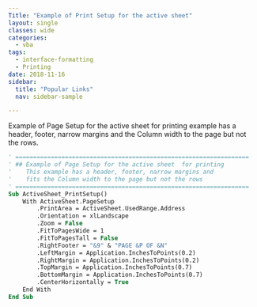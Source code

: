 ```yaml
---
Title: "Example of Print Setup for the active sheet"
layout: single
classes: wide
categories:
  - vba
tags:
  - interface-formatting
  - Printing
date: 2018-11-16
sidebar:
  title: "Popular Links"
  nav: sidebar-sample

---
```

Example of Page Setup for the active sheet for printing example has a header, footer, narrow margins and the Column width to the page but not the rows.

```vb
' ==================================================================
' ## Example of Page Setup for the active sheet  for printing
'	 This example has a header, footer, narrow margins and
'	 fits the Column width to the page but not the rows
' ==================================================================
Sub ActiveSheet_PrintSetup()
	With ActiveSheet.PageSetup
		.PrintArea = ActiveSheet.UsedRange.Address
		.Orientation = xlLandscape
		.Zoom = False
		.FitToPagesWide = 1
		.FitToPagesTall = False
		.RightFooter = "&9" & "PAGE &P OF &N"
		.LeftMargin = Application.InchesToPoints(0.2)
		.RightMargin = Application.InchesToPoints(0.2)
		.TopMargin = Application.InchesToPoints(0.7)
		.BottomMargin = Application.InchesToPoints(0.7)
		.CenterHorizontally = True
	End With
End Sub
```
